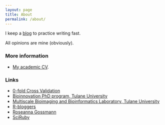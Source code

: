 ```yaml
---
layout: page
title: About
permalink: /about/
---
```


I keep a <a href="{{ site.baseurl }}/">blog</a> to practice writing fast.

All opinions are mine (obviously).

### More information

* [My academic CV](https://github.com/agisga/CV/raw/master/Alexej_Gossmann_CV.pdf).

### Links

* [0-fold Cross Validation](https://0foldcv.com)
* [Bioinnovation PhD program, Tulane University](http://www2.tulane.edu/bioinnovation-IGERT/)
* [Multiscale Bioimaging and Bioinformatics Laboratory, Tulane University](http://www.tulane.edu/~wyp/)
* [R-bloggers](https://www.r-bloggers.com/)
* [Roseanna Gossmann](http://math.tulane.edu/~rpealate/)
* [SciRuby](http://sciruby.com/)
